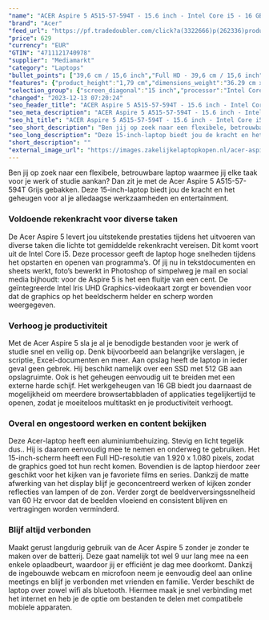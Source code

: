 ```yaml
---
"name": "ACER Aspire 5 A515-57-594T - 15.6 inch - Intel Core i5 - 16 GB - 512 GB"
"brand": "Acer"
"feed_url": "https://pf.tradedoubler.com/click?a(3322666)p(262336)product(50617-1790535)ttid(3)url(https%3A%2F%2Fwww.mediamarkt.nl%2Fnl%2Fproduct%2F_acer-aspire-5-a515-57-594t-156-inch-intel-core-i5-16-gb-512-gb-1790535.html%3Futm_source%3Dtradedoubler%26utm_medium%3Daff-comparison%26utm_term%3D1790535)"
"price": 629
"currency": "EUR"
"GTIN": "4711121740978"
"supplier": "Mediamarkt"
"category": "Laptops"
"bullet_points": ["39,6 cm / 15,6 inch","Full HD - 39,6 cm / 15,6 inch","SSD , 512 GB , M.2 via NVMe","3x USB 3.2 (Gen 2, Type-A), 1x netwerkaansluiting (RJ-45), 1x USB 3.2 (Gen 2, Type-C) met DisplayPort, 1x HDMI 2.0, 1x hoofdtelefoon-/microfooncombo","Lithium-ion","36.29 cm x 1.79 cm x 23.78 cm /"]
"features": {"product_height":"1,79 cm","dimensions_weight":"36.29 cm x 1.79 cm x 23.78 cm /","battery_type":"Lithium-ion","product_width":"36,29 cm","brightness":"250 cd/m²","hard_disk_1":"SSD , 512 GB , M.2 via NVMe","additional_update_information":"Voor zover op de afbeeldingen apps worden getoond, geldt dat MediaMarkt niet kan garanderen dat de apps tijdens de volledige levensduur van het product goed zullen blijven functioneren. Dit hangt af van het beleid van de fabrikant.","depth":"23,78 cm","manufacturer_part_number":"NX.KN4EH.00A","connections":"3x USB 3.2 (Gen 2, Type-A), 1x netwerkaansluiting (RJ-45), 1x USB 3.2 (Gen 2, Type-C) met DisplayPort, 1x HDMI 2.0, 1x hoofdtelefoon-/microfooncombo","old_price":"699.00","bluetooth":"Ja","battery_life":"9 u","ram_configuration":"2x 8 GB","manufacturer_guarantee":"2 jaar","card_reader":"Nee","panel_type":"IPS (In-Plane Switching)","touchscreen":"Nee","number_of_processor_cores":"8","manufacturer_supported_software_updates":"Onbekend","short_description":"ASPIRE 5 A515-57-594T","product_introduction_date":"2023-08-31","processor":"Intel Core i5-12450H","processor_speed_with_turbo":"4.4 GHz","image_quality":"Full HD","product_manufacturer":"ACER","integrated_mike":"Ja","speakers":"Ja","convertibility":"Vast scherm","scope_of_delivery":"Laptop, AC-adapter (90 W), snelstartgids","warranty_note":"2 Jaar Pick up & Return / Drop off Collection points","screen_diagonal_inches":"15.6 inch","model_year":"2023","shipping_costs":"0.00","screen_type":"Mat scherm","memory_size":"16 GB","height":"1,79 cm","processor_brand":"Intel®","wlan_standards":"WiFi 6 (802.11AX)","bluetooth_version":"5.2","delivery_time":"1","image_ratio":"16:9","screen_diagonal_cm":"39,6 cm","screen_diagonal_cm_inch":"39,6 cm / 15,6 inch","color":"Grijs","product_type":"Laptop","capacity_of_1_hard_disk":"512 GB","type_of_1_hard_disk":"SSD","previous_price":"699.00","front_camera":"Ja","battery_capacity":"50 Wh","resolution":"1920 x 1080","integrated_webcam":"Ja","processor_model":"Core™ i5","update_policy":"Onbekend","total_storage_space_in_gb":"512 GB","wlan":"Ja","ram_type":"DDR4","weight":"1,77 kg","special_features":"Nee","product_depth":"23,78 cm","total_storage_space":"512 GB"}
"selection_group": {"screen_diagonal":"15 inch","processor":"Intel Core i5","changed_price_past_3_days":false,"product_family":"Aspire 5"}
"changed": "2023-12-13 07:20:24"
"seo_header_title": "ACER Aspire 5 A515-57-594T - 15.6 inch - Intel Core i5 - 16 GB - 512 GB"
"seo_meta_description": "ACER Aspire 5 A515-57-594T - 15.6 inch - Intel Core i5 - 16 GB - 512 GB"
"seo_h1_title": "ACER Aspire 5 A515-57-594T - 15.6 inch - Intel Core i5 - 16 GB - 512 GB"
"seo_short_description": "Ben jij op zoek naar een flexibele, betrouwbare laptop waarmee jij elke taak voor je werk of studie aankan? Dan zit je met de Acer Aspire 5 A515-57-594T Grijs gebakken."
"seo_long_description": "Deze 15-inch-laptop biedt jou de kracht en het geheugen voor al je alledaagse werkzaamheden en entertainment. <h3>Voldoende rekenkracht voor diverse taken</h3> De Acer Aspire 5 levert jou uitstekende prestaties tijdens het uitvoeren van diverse taken die lichte tot gemiddelde rekenkracht vereisen. Dit komt voort uit de Intel Core i5. Deze processor geeft de laptop hoge snelheden tijdens het opstarten en openen van programma’s. Of jij nu in tekstdocumenten en sheets werkt, foto’s bewerkt in Photoshop of simpelweg je mail en social media bijhoudt: voor de Aspire 5 is het een fluitje van een cent. De geïntegreerde Intel Iris UHD Graphics-videokaart zorgt er bovendien voor dat de graphics op het beeldscherm helder en scherp worden weergegeven. <h3>Verhoog je productiviteit</h3> Met de Acer Aspire 5 sla je al je benodigde bestanden voor je werk of studie snel en veilig op. Denk bijvoorbeeld aan belangrijke verslagen, je scriptie, Excel-documenten en meer. Aan opslag heeft de laptop in ieder geval geen gebrek. Hij beschikt namelijk over een SSD met 512 GB aan opslagruimte. Ook is het geheugen eenvoudig uit te breiden met een externe harde schijf. Het werkgeheugen van 16 GB biedt jou daarnaast de mogelijkheid om meerdere browsertabbladen of applicaties tegelijkertijd te openen, zodat je moeiteloos multitaskt en je productiviteit verhoogt. <h3>Overal en ongestoord werken en content bekijken</h3> Deze Acer-laptop heeft een aluminiumbehuizing. Stevig en licht tegelijk dus. . Hij is daarom eenvoudig mee te nemen en onderweg te gebruiken. Het 15-inch-scherm heeft een Full HD-resolutie van 1. 920 x 1. 080 pixels, zodat de graphics goed tot hun recht komen. Bovendien is de laptop hierdoor zeer geschikt voor het kijken van je favoriete films en series. Dankzij de matte afwerking van het display blijf je geconcentreerd werken of kijken zonder reflecties van lampen of de zon. Verder zorgt de beeldverversingssnelheid van 60 Hz ervoor dat de beelden vloeiend en consistent blijven en vertragingen worden verminderd. <h3>Blijf altijd verbonden</h3> Maakt gerust langdurig gebruik van de Acer Aspire 5 zonder je zonder te maken over de batterij. Deze gaat namelijk tot wel 9 uur lang mee na een enkele oplaadbeurt, waardoor jij er efficiënt je dag mee doorkomt. Dankzij de ingebouwde webcam en microfoon neem je eenvoudig deel aan online meetings en blijf je verbonden met vrienden en familie. Verder beschikt de laptop over zowel wifi als bluetooth. Hiermee maak je snel verbinding met het internet en heb je de optie om bestanden te delen met compatibele mobiele apparaten."
"short_description": ""
"external_image_url": "https://images.zakelijkelaptopkopen.nl/acer-aspire-5-a515-57-594t-156-inch-intel-core-i5-16-gb-512-gb-1790535.webp"
---
```


Ben jij op zoek naar een flexibele, betrouwbare laptop waarmee jij elke taak voor je werk of studie aankan? Dan zit je met de Acer Aspire 5 A515-57-594T Grijs gebakken. Deze 15-inch-laptop biedt jou de kracht en het geheugen voor al je alledaagse werkzaamheden en entertainment. <h3>Voldoende rekenkracht voor diverse taken</h3> De Acer Aspire 5 levert jou uitstekende prestaties tijdens het uitvoeren van diverse taken die lichte tot gemiddelde rekenkracht vereisen. Dit komt voort uit de Intel Core i5. Deze processor geeft de laptop hoge snelheden tijdens het opstarten en openen van programma’s. Of jij nu in tekstdocumenten en sheets werkt, foto’s bewerkt in Photoshop of simpelweg je mail en social media bijhoudt: voor de Aspire 5 is het een fluitje van een cent. De geïntegreerde Intel Iris UHD Graphics-videokaart zorgt er bovendien voor dat de graphics op het beeldscherm helder en scherp worden weergegeven. <h3>Verhoog je productiviteit</h3> Met de Acer Aspire 5 sla je al je benodigde bestanden voor je werk of studie snel en veilig op. Denk bijvoorbeeld aan belangrijke verslagen, je scriptie, Excel-documenten en meer. Aan opslag heeft de laptop in ieder geval geen gebrek. Hij beschikt namelijk over een SSD met 512 GB aan opslagruimte. Ook is het geheugen eenvoudig uit te breiden met een externe harde schijf. Het werkgeheugen van 16 GB biedt jou daarnaast de mogelijkheid om meerdere browsertabbladen of applicaties tegelijkertijd te openen, zodat je moeiteloos multitaskt en je productiviteit verhoogt. <h3>Overal en ongestoord werken en content bekijken</h3> Deze Acer-laptop heeft een aluminiumbehuizing. Stevig en licht tegelijk dus.. Hij is daarom eenvoudig mee te nemen en onderweg te gebruiken. Het 15-inch-scherm heeft een Full HD-resolutie van 1.920 x 1.080 pixels, zodat de graphics goed tot hun recht komen. Bovendien is de laptop hierdoor zeer geschikt voor het kijken van je favoriete films en series. Dankzij de matte afwerking van het display blijf je geconcentreerd werken of kijken zonder reflecties van lampen of de zon. Verder zorgt de beeldverversingssnelheid van 60 Hz ervoor dat de beelden vloeiend en consistent blijven en vertragingen worden verminderd. <h3>Blijf altijd verbonden</h3> Maakt gerust langdurig gebruik van de Acer Aspire 5 zonder je zonder te maken over de batterij. Deze gaat namelijk tot wel 9 uur lang mee na een enkele oplaadbeurt, waardoor jij er efficiënt je dag mee doorkomt. Dankzij de ingebouwde webcam en microfoon neem je eenvoudig deel aan online meetings en blijf je verbonden met vrienden en familie. Verder beschikt de laptop over zowel wifi als bluetooth. Hiermee maak je snel verbinding met het internet en heb je de optie om bestanden te delen met compatibele mobiele apparaten.